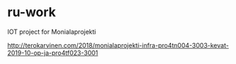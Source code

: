 # ru-work
IOT project for Monialaprojekti

http://terokarvinen.com/2018/monialaprojekti-infra-pro4tn004-3003-kevat-2019-10-op-ja-pro4tf023-3001
